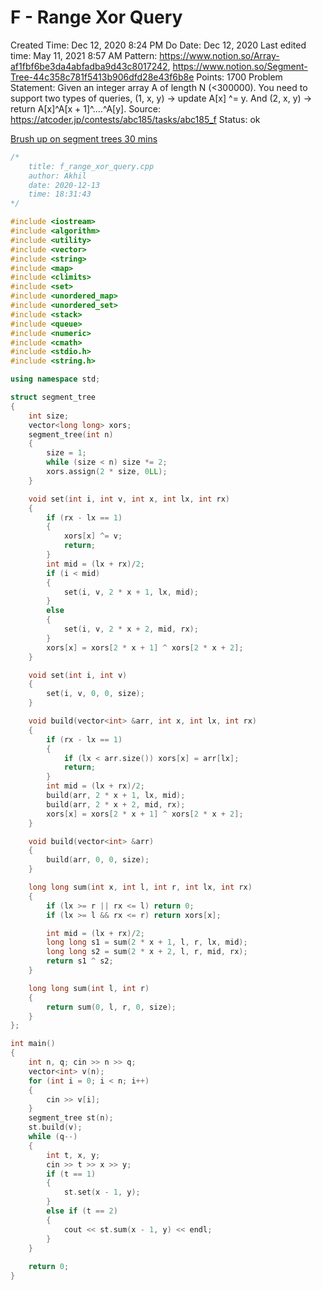 # F - Range Xor Query

Created Time: Dec 12, 2020 8:24 PM
Do Date: Dec 12, 2020
Last edited time: May 11, 2021 8:57 AM
Pattern: https://www.notion.so/Array-af1fbf6be3da4abfadba9d43c8017242, https://www.notion.so/Segment-Tree-44c358c781f5413b906dfd28e43f6b8e
Points: 1700
Problem Statement: Given an integer array A of length N (<300000). You need to support two types of queries, (1, x, y) → update A[x] ^= y. And (2, x, y) → return A[x]^A[x + 1]^....^A[y]. 
Source: https://atcoder.jp/contests/abc185/tasks/abc185_f
Status: ok

[Brush up on segment trees 30 mins](https://www.notion.so/Brush-up-on-segment-trees-30-mins-da66c4db6114403d9897c1ff4e5a994c) 

```cpp
/*
    title: f_range_xor_query.cpp
    author: Akhil
    date: 2020-12-13
    time: 18:31:43
*/

#include <iostream>
#include <algorithm>
#include <utility>
#include <vector>
#include <string>
#include <map>
#include <climits>
#include <set>
#include <unordered_map>
#include <unordered_set>
#include <stack>
#include <queue>
#include <numeric>
#include <cmath>
#include <stdio.h>
#include <string.h>

using namespace std;

struct segment_tree
{
    int size;
    vector<long long> xors;
    segment_tree(int n)
    {
        size = 1;
        while (size < n) size *= 2;
        xors.assign(2 * size, 0LL);
    }

    void set(int i, int v, int x, int lx, int rx)
    {
        if (rx - lx == 1)
        {
            xors[x] ^= v;
            return;
        }
        int mid = (lx + rx)/2;
        if (i < mid)
        {
            set(i, v, 2 * x + 1, lx, mid);
        }
        else
        {
            set(i, v, 2 * x + 2, mid, rx);
        }
        xors[x] = xors[2 * x + 1] ^ xors[2 * x + 2];
    }

    void set(int i, int v)
    {
        set(i, v, 0, 0, size);
    }

    void build(vector<int> &arr, int x, int lx, int rx)
    {
        if (rx - lx == 1)
        {
            if (lx < arr.size()) xors[x] = arr[lx];
            return;
        }
        int mid = (lx + rx)/2;
        build(arr, 2 * x + 1, lx, mid);
        build(arr, 2 * x + 2, mid, rx);
        xors[x] = xors[2 * x + 1] ^ xors[2 * x + 2];
    }

    void build(vector<int> &arr)
    {
        build(arr, 0, 0, size);
    }

    long long sum(int x, int l, int r, int lx, int rx)
    {
        if (lx >= r || rx <= l) return 0; 
        if (lx >= l && rx <= r) return xors[x];

        int mid = (lx + rx)/2;
        long long s1 = sum(2 * x + 1, l, r, lx, mid);
        long long s2 = sum(2 * x + 2, l, r, mid, rx);
        return s1 ^ s2; 
    }

    long long sum(int l, int r)
    {
        return sum(0, l, r, 0, size);
    }
};

int main()
{
    int n, q; cin >> n >> q; 
    vector<int> v(n); 
    for (int i = 0; i < n; i++)
    {
        cin >> v[i]; 
    }
    segment_tree st(n); 
    st.build(v); 
    while (q--)
    {
        int t, x, y; 
        cin >> t >> x >> y; 
        if (t == 1)
        {
            st.set(x - 1, y);
        }
        else if (t == 2)
        {
            cout << st.sum(x - 1, y) << endl;
        }
    }
    
    return 0;
}
```